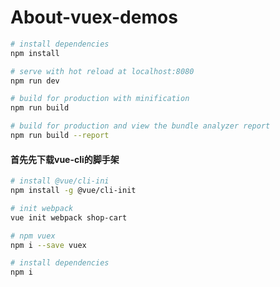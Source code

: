 # About-vuex-demos
``` bash
# install dependencies
npm install

# serve with hot reload at localhost:8080
npm run dev

# build for production with minification
npm run build

# build for production and view the bundle analyzer report
npm run build --report
```

#### 首先先下载vue-cli的脚手架 

``` bash
# install @vue/cli-ini
npm install -g @vue/cli-init

# init webpack
vue init webpack shop-cart

# npm vuex
npm i --save vuex

# install dependencies
npm i
```
